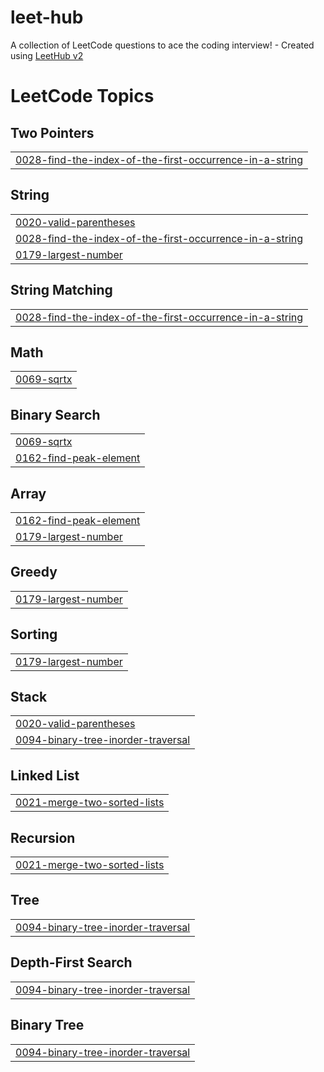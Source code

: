 # leet-hub
A collection of LeetCode questions to ace the coding interview! - Created using [LeetHub v2](https://github.com/arunbhardwaj/LeetHub-2.0)

<!---LeetCode Topics Start-->
# LeetCode Topics
## Two Pointers
|  |
| ------- |
| [0028-find-the-index-of-the-first-occurrence-in-a-string](https://github.com/subhash-reddy/leet-hub/tree/master/0028-find-the-index-of-the-first-occurrence-in-a-string) |
## String
|  |
| ------- |
| [0020-valid-parentheses](https://github.com/subhash-reddy/leet-hub/tree/master/0020-valid-parentheses) |
| [0028-find-the-index-of-the-first-occurrence-in-a-string](https://github.com/subhash-reddy/leet-hub/tree/master/0028-find-the-index-of-the-first-occurrence-in-a-string) |
| [0179-largest-number](https://github.com/subhash-reddy/leet-hub/tree/master/0179-largest-number) |
## String Matching
|  |
| ------- |
| [0028-find-the-index-of-the-first-occurrence-in-a-string](https://github.com/subhash-reddy/leet-hub/tree/master/0028-find-the-index-of-the-first-occurrence-in-a-string) |
## Math
|  |
| ------- |
| [0069-sqrtx](https://github.com/subhash-reddy/leet-hub/tree/master/0069-sqrtx) |
## Binary Search
|  |
| ------- |
| [0069-sqrtx](https://github.com/subhash-reddy/leet-hub/tree/master/0069-sqrtx) |
| [0162-find-peak-element](https://github.com/subhash-reddy/leet-hub/tree/master/0162-find-peak-element) |
## Array
|  |
| ------- |
| [0162-find-peak-element](https://github.com/subhash-reddy/leet-hub/tree/master/0162-find-peak-element) |
| [0179-largest-number](https://github.com/subhash-reddy/leet-hub/tree/master/0179-largest-number) |
## Greedy
|  |
| ------- |
| [0179-largest-number](https://github.com/subhash-reddy/leet-hub/tree/master/0179-largest-number) |
## Sorting
|  |
| ------- |
| [0179-largest-number](https://github.com/subhash-reddy/leet-hub/tree/master/0179-largest-number) |
## Stack
|  |
| ------- |
| [0020-valid-parentheses](https://github.com/subhash-reddy/leet-hub/tree/master/0020-valid-parentheses) |
| [0094-binary-tree-inorder-traversal](https://github.com/subhash-reddy/leet-hub/tree/master/0094-binary-tree-inorder-traversal) |
## Linked List
|  |
| ------- |
| [0021-merge-two-sorted-lists](https://github.com/subhash-reddy/leet-hub/tree/master/0021-merge-two-sorted-lists) |
## Recursion
|  |
| ------- |
| [0021-merge-two-sorted-lists](https://github.com/subhash-reddy/leet-hub/tree/master/0021-merge-two-sorted-lists) |
## Tree
|  |
| ------- |
| [0094-binary-tree-inorder-traversal](https://github.com/subhash-reddy/leet-hub/tree/master/0094-binary-tree-inorder-traversal) |
## Depth-First Search
|  |
| ------- |
| [0094-binary-tree-inorder-traversal](https://github.com/subhash-reddy/leet-hub/tree/master/0094-binary-tree-inorder-traversal) |
## Binary Tree
|  |
| ------- |
| [0094-binary-tree-inorder-traversal](https://github.com/subhash-reddy/leet-hub/tree/master/0094-binary-tree-inorder-traversal) |
<!---LeetCode Topics End-->